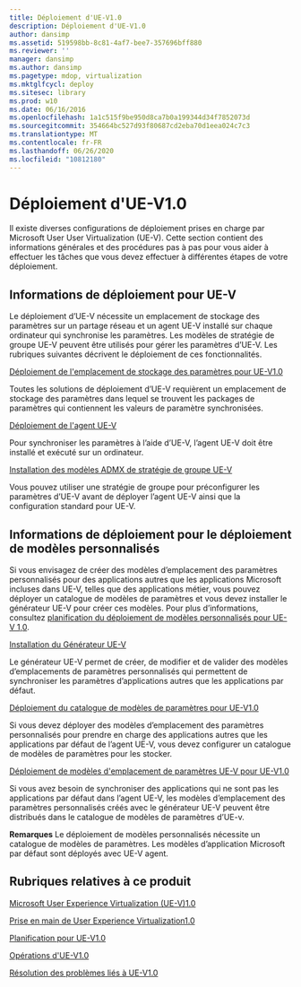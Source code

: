 ```yaml
---
title: Déploiement d'UE-V1.0
description: Déploiement d'UE-V1.0
author: dansimp
ms.assetid: 519598bb-8c81-4af7-bee7-357696bff880
ms.reviewer: ''
manager: dansimp
ms.author: dansimp
ms.pagetype: mdop, virtualization
ms.mktglfcycl: deploy
ms.sitesec: library
ms.prod: w10
ms.date: 06/16/2016
ms.openlocfilehash: 1a1c515f9be950d8ca7b0a199344d34f7852073d
ms.sourcegitcommit: 354664bc527d93f80687cd2eba70d1eea024c7c3
ms.translationtype: MT
ms.contentlocale: fr-FR
ms.lasthandoff: 06/26/2020
ms.locfileid: "10812180"
---
```

# Déploiement d'UE-V1.0


Il existe diverses configurations de déploiement prises en charge par Microsoft User User Virtualization (UE-V). Cette section contient des informations générales et des procédures pas à pas pour vous aider à effectuer les tâches que vous devez effectuer à différentes étapes de votre déploiement.

## Informations de déploiement pour UE-V


Le déploiement d’UE-V nécessite un emplacement de stockage des paramètres sur un partage réseau et un agent UE-V installé sur chaque ordinateur qui synchronise les paramètres. Les modèles de stratégie de groupe UE-V peuvent être utilisés pour gérer les paramètres d’UE-V. Les rubriques suivantes décrivent le déploiement de ces fonctionnalités.

[Déploiement de l'emplacement de stockage des paramètres pour UE-V1.0](deploying-the-settings-storage-location-for-ue-v-10.md)

Toutes les solutions de déploiement d’UE-V requièrent un emplacement de stockage des paramètres dans lequel se trouvent les packages de paramètres qui contiennent les valeurs de paramètre synchronisées.

[Déploiement de l'agent UE-V](deploying-the-ue-v-agent.md)

Pour synchroniser les paramètres à l’aide d’UE-V, l’agent UE-V doit être installé et exécuté sur un ordinateur.

[Installation des modèles ADMX de stratégie de groupe UE-V](installing-the-ue-v-group-policy-admx-templates.md)

Vous pouvez utiliser une stratégie de groupe pour préconfigurer les paramètres d’UE-V avant de déployer l’agent UE-V ainsi que la configuration standard pour UE-V.

## Informations de déploiement pour le déploiement de modèles personnalisés


Si vous envisagez de créer des modèles d’emplacement des paramètres personnalisés pour des applications autres que les applications Microsoft incluses dans UE-V, telles que des applications métier, vous pouvez déployer un catalogue de modèles de paramètres et vous devez installer le générateur UE-V pour créer ces modèles. Pour plus d’informations, consultez [planification du déploiement de modèles personnalisés pour UE-V 1,0](planning-for-custom-template-deployment-for-ue-v-10.md).

[Installation du Générateur UE-V](installing-the-ue-v-generator.md)

Le générateur UE-V permet de créer, de modifier et de valider des modèles d’emplacements de paramètres personnalisés qui permettent de synchroniser les paramètres d’applications autres que les applications par défaut.

[Déploiement du catalogue de modèles de paramètres pour UE-V1.0](deploying-the-settings-template-catalog-for-ue-v-10.md)

Si vous devez déployer des modèles d’emplacement des paramètres personnalisés pour prendre en charge des applications autres que les applications par défaut de l’agent UE-V, vous devez configurer un catalogue de modèles de paramètres pour les stocker.

[Déploiement de modèles d'emplacement de paramètres UE-V pour UE-V1.0](deploying-ue-v-settings-location-templates-for-ue-v-10.md)

Si vous avez besoin de synchroniser des applications qui ne sont pas les applications par défaut dans l’agent UE-V, les modèles d’emplacement des paramètres personnalisés créés avec le générateur UE-V peuvent être distribués dans le catalogue de modèles de paramètres d’UE-v.

**Remarques**  Le déploiement de modèles personnalisés nécessite un catalogue de modèles de paramètres. Les modèles d’application Microsoft par défaut sont déployés avec UE-V agent.

 

## Rubriques relatives à ce produit


[Microsoft User Experience Virtualization (UE-V)1.0](index.md)

[Prise en main de User Experience Virtualization1.0](getting-started-with-user-experience-virtualization-10.md)

[Planification pour UE-V1.0](planning-for-ue-v-10.md)

[Opérations d'UE-V1.0](operations-for-ue-v-10.md)

[Résolution des problèmes liés à UE-V1.0](troubleshooting-ue-v-10.md)

 

 





